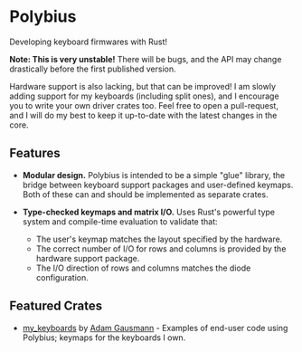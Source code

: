 # Polybius

Developing keyboard firmwares with Rust!

**Note: This is very unstable!** There will be bugs, and the API may change
drastically before the first published version.

Hardware support is also lacking, but that can be improved! I am slowly adding
support for my keyboards (including split ones), and I encourage you to write
your own driver crates too. Feel free to open a pull-request, and I will do my best
to keep it up-to-date with the latest changes in the core.

## Features

- **Modular design.** Polybius is intended to be a simple "glue" library, the
bridge between keyboard support packages and user-defined keymaps. Both of
these can and should be implemented as separate crates.

- **Type-checked keymaps and matrix I/O.** Uses Rust's powerful type system
and compile-time evaluation to validate that:
  - The user's keymap matches the layout specified by the hardware.
  - The correct number of I/O for rows and columns is provided by the hardware
  support package.
  - The I/O direction of rows and columns matches the diode configuration.

## Featured Crates

- [my_keyboards][agausmann/my_keyboards] by [Adam Gausmann][agausmann] -
Examples of end-user code using Polybius; keymaps for the keyboards I own.

[agausmann]: https://github.com/agausmann
[agausmann/my_keyboards]: https://github.com/agausmann/my_keyboards
